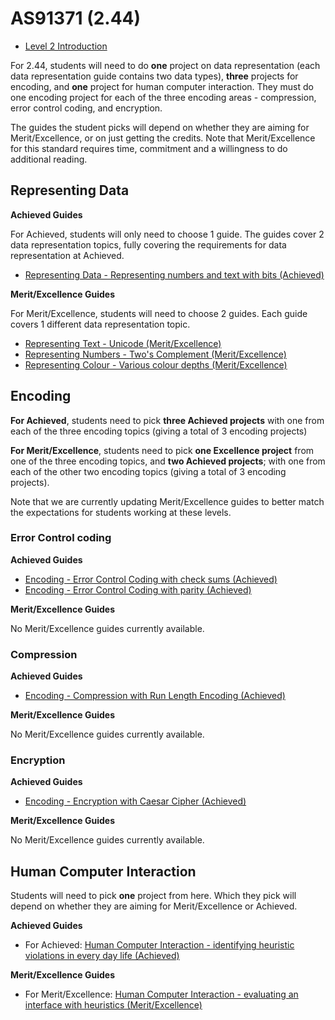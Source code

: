 # AS91371 (2.44)

- [Level 2 Introduction](curriculum-guides/ncea/level-2/introduction.html)

For 2.44, students will need to do **one** project on data representation (each data representation guide contains two data types), **three** projects for encoding, and **one** project for human computer interaction.
They must do one encoding project for each of the three encoding areas - compression, error control coding, and encryption.

The guides the student picks will depend on whether they are aiming for Merit/Excellence, or on just getting the credits.
Note that Merit/Excellence for this standard requires time, commitment and a willingness to do additional reading.

## Representing Data

**Achieved Guides**

For Achieved, students will only need to choose 1 guide. The guides cover 2 data representation topics, fully covering the requirements for data representation at Achieved.

- [Representing Data - Representing numbers and text with bits (Achieved)](curriculum-guides/ncea/level-2/achieved-representing-data.html)

**Merit/Excellence Guides**

For Merit/Excellence, students will need to choose 2 guides. Each guide covers 1 different data representation topic.

- [Representing Text - Unicode (Merit/Excellence)](curriculum-guides/ncea/level-2/excellence-data-representation-text.html)
- [Representing Numbers - Two's Complement (Merit/Excellence)](curriculum-guides/ncea/level-2/excellence-data-representation-numbers.html)
- [Representing Colour - Various colour depths (Merit/Excellence)](curriculum-guides/ncea/level-2/excellence-data-representation-colour.html)

## Encoding

**For Achieved**, students need to pick **three Achieved projects** with one from each of the three encoding topics (giving a total of 3 encoding projects)

**For Merit/Excellence**, students need to pick **one Excellence project** from one of the three encoding topics, and **two Achieved projects**; with one from each of the other two encoding topics (giving a total of 3 encoding projects).

Note that we are currently updating Merit/Excellence guides to better match the expectations for students working at these levels.

### Error Control coding

**Achieved Guides**

- [Encoding - Error Control Coding with check sums (Achieved)](curriculum-guides/ncea/level-2/achieved-error-control-check-sums.html)
- [Encoding - Error Control Coding with parity (Achieved)](curriculum-guides/ncea/level-2/achieved-error-control-parity.html)

**Merit/Excellence Guides**

No Merit/Excellence guides currently available.

### Compression

**Achieved Guides**

- [Encoding - Compression with Run Length Encoding (Achieved) ](curriculum-guides/ncea/level-2/achieved-compression-run-length-encoding.html)

**Merit/Excellence Guides**

No Merit/Excellence guides currently available.

### Encryption

**Achieved Guides**

- [Encoding - Encryption with Caesar Cipher (Achieved)](curriculum-guides/ncea/level-2/achieved-encryption-caesar-cipher.html)

**Merit/Excellence Guides**

No Merit/Excellence guides currently available.

## Human Computer Interaction

Students will need to pick **one** project from here. Which they pick will depend on whether they are aiming for Merit/Excellence or Achieved.

**Achieved Guides**

- For Achieved: [Human Computer Interaction - identifying heuristic violations in every day life (Achieved)](curriculum-guides/ncea/level-2/achieved-human-computer-interaction.html)

**Merit/Excellence Guides**

- For Merit/Excellence: [Human Computer Interaction - evaluating an interface with heuristics (Merit/Excellence) ](curriculum-guides/ncea/level-2/full-human-computer-interaction.html)
